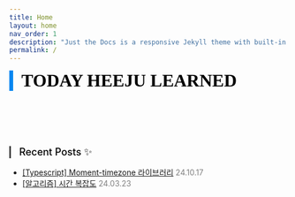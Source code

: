 ```yaml
---
title: Home
layout: home
nav_order: 1
description: "Just the Docs is a responsive Jekyll theme with built-in search that is easily customizable and hosted on GitHub Pages."
permalink: /
---
```


<div style="font-family: serif; font-size:32px; font-weight: 800; border-left: 7px solid #0687f0; padding-left:15px !important; color:#000000; margin-bottom: 50px;">TODAY HEEJU LEARNED</div>

<div style="font-size:18px; font-weight: 500; border-left: 3px solid #404040; padding-left:15px !important; color:#000000; margin-top:100px; margin-bottom:15px;">Recent Posts ✨</div>

<ul>
    <li>
        <a href="https://kang-heeju.github.io/docs/typescript_NestJS/moment-timezone/">[Typescript] Moment-timezone 라이브러리</a>
        <span style="color:#808080">24.10.17</span>
    </li>
    <li>
        <a href= "https://kang-heeju.github.io/docs/algorithm/time-complexity/">[알고리즘] 시간 복잡도</a>
        <span style="color:#808080">24.03.23</span>
    </li>
</ul>
